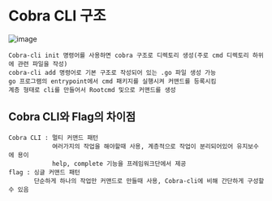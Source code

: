 # Cobra CLI 구조
![image](https://github.com/CW129/go_lang_study/assets/104714337/b987cff7-2942-4c70-9db7-9a7abe97d057)

    Cobra-cli init 명령어를 사용하면 cobra 구조로 디렉토리 생성(주로 cmd 디렉토리 하위에 관련 파일을 작성)
    cobra-cli add 명령어로 기본 구조로 작성되어 있는 .go 파일 생성 가능
    go 프로그램의 entrypoint에서 cmd 패키지를 실행시켜 커맨드를 등록시킴
    계층 형태로 cli를 만들어서 Rootcmd 및으로 커맨드를 생성

## Cobra CLI와 Flag의 차이점
    Cobra CLI : 멀티 커맨드 패턴
                여러가지의 작업을 해야할때 사용, 계층적으로 작업이 분리되어있어 유지보수에 용이
                help, complete 기능을 프레임워크단에서 제공
    flag : 싱글 커맨드 패턴
           단순하게 하나의 작업만 커맨드로 만들때 사용, Cobra-cli에 비해 간단하게 구성할수 있음


              
